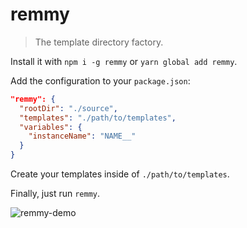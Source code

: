 # remmy

> The template directory factory.

Install it with `npm i -g remmy` or `yarn global add remmy`.

Add the configuration to your `package.json`:

```json
"remmy": {
  "rootDir": "./source",
  "templates": "./path/to/templates",
  "variables": {
    "instanceName": "NAME__"
  }
}
```

Create your templates inside of `./path/to/templates`.

Finally, just run `remmy`.

![remmy-demo](https://user-images.githubusercontent.com/19484365/41815765-cd59d590-7739-11e8-9600-f1c0705772aa.gif)
